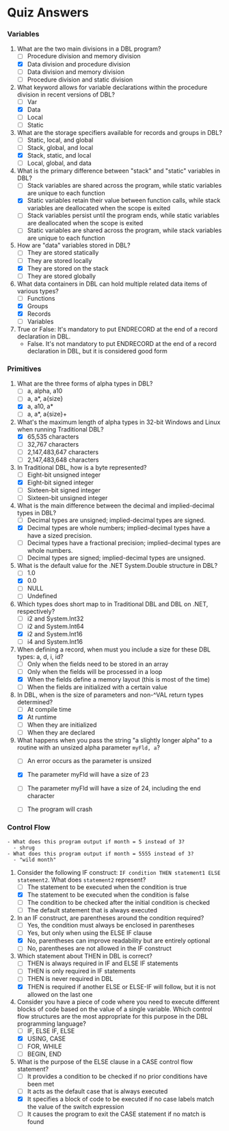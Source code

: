 # Quiz Answers

### Variables
1.  What are the two main divisions in a DBL program?
    -   [ ] Procedure division and memory division
    -   [x] Data division and procedure division
    -   [ ] Data division and memory division
    -   [ ] Procedure division and static division
2.  What keyword allows for variable declarations within the procedure division in recent versions of DBL?
    -   [ ] Var
    -   [x] Data
    -   [ ] Local
    -   [ ] Static
3.  What are the storage specifiers available for records and groups in DBL?
    -   [ ] Static, local, and global
    -   [ ] Stack, global, and local
    -   [x] Stack, static, and local
    -   [ ] Local, global, and data
4.  What is the primary difference between "stack" and "static" variables in DBL?
    -   [ ] Stack variables are shared across the program, while static variables are unique to each function
    -   [x] Static variables retain their value between function calls, while stack variables are deallocated when the scope is exited
    -   [ ] Stack variables persist until the program ends, while static variables are deallocated when the scope is exited
    -   [ ] Static variables are shared across the program, while stack variables are unique to each function
5.  How are "data" variables stored in DBL?
    -   [ ] They are stored statically
    -   [ ] They are stored locally
    -   [x] They are stored on the stack
    -   [ ] They are stored globally
6.  What data containers in DBL can hold multiple related data items of various types?
    -   [ ] Functions
    -   [x] Groups
    -   [x] Records
    -   [ ] Variables
7.  True or False: It's mandatory to put ENDRECORD at the end of a record declaration in DBL.
    - False. It's not mandatory to put ENDRECORD at the end of a record declaration in DBL, but it is considered good form


### Primitives
1. What are the three forms of alpha types in DBL?
   - [ ] a, alpha, a10
   - [ ] a, a*, a{size}
   - [x] a, a10, a*
   - [ ] a, a*, a{size}+
   
2. What's the maximum length of alpha types in 32-bit Windows and Linux when running Traditional DBL?
   - [x] 65,535 characters
   - [ ] 32,767 characters
   - [ ] 2,147,483,647 characters
   - [ ] 2,147,483,648 characters
   
3. In Traditional DBL, how is a byte represented?
   - [ ] Eight-bit unsigned integer
   - [x] Eight-bit signed integer
   - [ ] Sixteen-bit signed integer
   - [ ] Sixteen-bit unsigned integer
   
4. What is the main difference between the decimal and implied-decimal types in DBL?
   - [ ] Decimal types are unsigned; implied-decimal types are signed.
   - [x] Decimal types are whole numbers; implied-decimal types have a have a sized precision.
   - [ ] Decimal types have a fractional precision; implied-decimal types are whole numbers.
   - [ ] Decimal types are signed; implied-decimal types are unsigned.
   
5. What is the default value for the .NET System.Double structure in DBL?
   - [ ] 1.0
   - [x] 0.0
   - [ ] NULL
   - [ ] Undefined
   
6. Which types does short map to in Traditional DBL and DBL on .NET, respectively?
   - [ ] i2 and System.Int32
   - [ ] i2 and System.Int64
   - [x] i2 and System.Int16
   - [ ] i4 and System.Int16
   
7. When defining a record, when must you include a size for these DBL types: a, d, i, id?
   - [ ] Only when the fields need to be stored in an array
   - [ ] Only when the fields will be processed in a loop
   - [x] When the fields define a memory layout (this is most of the time)
   - [ ] When the fields are initialized with a certain value
   
8. In DBL, when is the size of parameters and non-^VAL return types determined?
   - [ ] At compile time
   - [x] At runtime
   - [ ] When they are initialized
   - [ ] When they are declared
   
9. What happens when you pass the string "a slightly longer alpha" to a routine with an unsized alpha parameter `myFld, a`?
   - [ ] An error occurs as the parameter is unsized
   - [x] The parameter myFld will have a size of 23
   - [ ] The parameter myFld will have a size of 24, including the end character
   - [ ] The program will crash


### Control Flow
    - What does this program output if month = 5 instead of 3?
      - shrug
    - What does this program output if month = 5555 instead of 3?
      - "wild month"
<!--Should we number these? If so, we could have a Part 1 and Part 2-->
   1. Consider the following IF construct: `IF condition THEN statement1 ELSE statement2`. What does `statement2` represent?
      - [ ] The statement to be executed when the condition is true
      - [x] The statement to be executed when the condition is false
      - [ ] The condition to be checked after the initial condition is checked
      - [ ] The default statement that is always executed

   2. In an IF construct, are parentheses around the condition required?
      - [ ] Yes, the condition must always be enclosed in parentheses
      - [ ] Yes, but only when using the ELSE IF clause
      - [x] No, parentheses can improve readability but are entirely optional
      - [ ] No, parentheses are not allowed in the IF construct

   3. Which statement about THEN in DBL is correct?
      - [ ] THEN is always required in IF and ELSE IF statements
      - [ ] THEN is only required in IF statements
      - [ ] THEN is never required in DBL
      - [x] THEN is required if another ELSE or ELSE-IF will follow, but it is not allowed on the last one

   4. Consider you have a piece of code where you need to execute different blocks of code based on the value of a single variable. Which control flow structures are the most appropriate for this purpose in the DBL programming language?
      - [ ] IF, ELSE IF, ELSE
      - [x] USING, CASE
      - [ ] FOR, WHILE
      - [ ] BEGIN, END

   5. What is the purpose of the ELSE clause in a CASE control flow statement?
      - [ ] It provides a condition to be checked if no prior conditions have been met
      - [ ] It acts as the default case that is always executed
      - [x] It specifies a block of code to be executed if no case labels match the value of the switch expression
      - [ ] It causes the program to exit the CASE statement if no match is found
